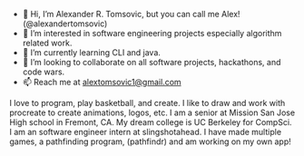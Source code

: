 - 👋 Hi, I’m Alexander R. Tomsovic, but you can call me Alex! (@alexandertomsovic)
- 👀 I’m interested in software engineering projects especially algorithm related work. 
- 🌱 I’m currently learning CLI and java. 
- 💞️ I’m looking to collaborate on all software projects, hackathons, and code wars.
- 📫 Reach me at alextomsovic1@gmail.com

I love to program, play basketball, and create. I like to draw and work with procreate to create animations, logos, etc.
I am a senior at Mission San Jose High school in Fremont, CA. My dream college is UC Berkeley for CompSci. I am an software engineer intern 
at slingshotahead. I have made multiple games, a pathfinding program, (pathfindr) and am working on my own app!
